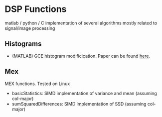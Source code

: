 # DSP Functions
matlab / python / C implementation of several algorithms mostly related to signal/image processing

## Histograms
- (MATLAB) GCE histogram modificication. Paper can be found [here](http://ieeexplore.ieee.org/xpl/login.jsp?tp=&arnumber=4895264&url=http%3A%2F%2Fieeexplore.ieee.org%2Fiel5%2F83%2F4358840%2F04895264.pdf%3Farnumber%3D4895264).

## Mex
MEX functions. Tested on Linux
- basicStatistics: SIMD implementation of variance and mean (assuming col-major)
- sumSquaredDifferences: SIMD implementation of SSD (assuming col-major)
